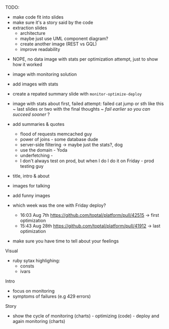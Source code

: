 TODO:

+ make code fit into slides
+ make sure it's a story said by the code
+ extraction slides
  +  architecture
    + maybe just use UML component diagram?
    + create another image (REST vs GQL)
    + improve readability
- NOPE, no data image with stats per optimization attempt, just to show how it worked
+ image with monitoring solution


+ add images with stats
+ create a repated summary slide with `monitor-optimize-deploy`

* image with stats about first, failed attempt: failed cat jump or sth like this
~ last slides or two with the final thoughts
  ~ _fail earlier so you can succeed sooner_ ?
+ add summaries & quotes
  + flood of requests  memcached guy
  + power of joins - some database dude
  + server-side filtering -> maybe just the stats?, dog
  + use the domain  - Yoda
  + underfetching -
  + I don't always test on prod, but when I do I do it on Friday - prod testing guy
+ title, intro & about
+ images for talking
+ add funny images

+ which week was the one with Friday deploy?
  * 16:03 Aug 7th https://github.com/toptal/platform/pull/42515 -> first optimization
  * 15:43 Aug 28th https://github.com/toptal/platform/pull/41912 -> last optimization
* make sure you have time to tell about your feelings

Visual
* ruby sytax highlighing:
  * consts
  * ivars


Intro
+ focus on monitoring
+ symptoms of failures (e.g 429 errors)

Story
* show the cycle of monitoring (charts) - optimizing (code) - deploy and again monitoring (charts)
